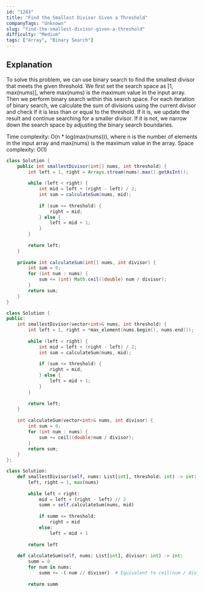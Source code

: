 ```yaml
---
id: "1283"
title: "Find the Smallest Divisor Given a Threshold"
companyTags: "Unknown"
slug: "find-the-smallest-divisor-given-a-threshold"
difficulty: "Medium"
tags: ["Array", "Binary Search"]
---
```


## Explanation
To solve this problem, we can use binary search to find the smallest divisor that meets the given threshold. We first set the search space as [1, max(nums)], where max(nums) is the maximum value in the input array. Then we perform binary search within this search space. For each iteration of binary search, we calculate the sum of divisions using the current divisor and check if it is less than or equal to the threshold. If it is, we update the result and continue searching for a smaller divisor. If it is not, we narrow down the search space by adjusting the binary search boundaries.

Time complexity: O(n * log(max(nums))), where n is the number of elements in the input array and max(nums) is the maximum value in the array.
Space complexity: O(1)
```java
class Solution {
    public int smallestDivisor(int[] nums, int threshold) {
        int left = 1, right = Arrays.stream(nums).max().getAsInt();
        
        while (left < right) {
            int mid = left + (right - left) / 2;
            int sum = calculateSum(nums, mid);
            
            if (sum <= threshold) {
                right = mid;
            } else {
                left = mid + 1;
            }
        }
        
        return left;
    }
    
    private int calculateSum(int[] nums, int divisor) {
        int sum = 0;
        for (int num : nums) {
            sum += (int) Math.ceil((double) num / divisor);
        }
        return sum;
    }
}
```

```cpp
class Solution {
public:
    int smallestDivisor(vector<int>& nums, int threshold) {
        int left = 1, right = *max_element(nums.begin(), nums.end());
        
        while (left < right) {
            int mid = left + (right - left) / 2;
            int sum = calculateSum(nums, mid);
            
            if (sum <= threshold) {
                right = mid;
            } else {
                left = mid + 1;
            }
        }
        
        return left;
    }
    
    int calculateSum(vector<int>& nums, int divisor) {
        int sum = 0;
        for (int num : nums) {
            sum += ceil((double)num / divisor);
        }
        return sum;
    }
};
```

```python
class Solution:
    def smallestDivisor(self, nums: List[int], threshold: int) -> int:
        left, right = 1, max(nums)
        
        while left < right:
            mid = left + (right - left) // 2
            summ = self.calculateSum(nums, mid)
            
            if summ <= threshold:
                right = mid
            else:
                left = mid + 1
        
        return left
    
    def calculateSum(self, nums: List[int], divisor: int) -> int:
        summ = 0
        for num in nums:
            summ += -(-num // divisor)  # Equivalent to ceil(num / divisor)
        
        return summ
```